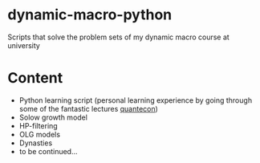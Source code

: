 # dynamic-macro-python
Scripts that solve the problem sets of my dynamic macro course at university

# Content
- Python learning script (personal learning experience by going through some of the fantastic lectures [quantecon](https://quantecon.org/python-lectures/))
- Solow growth model
- HP-filtering
- OLG models
- Dynasties
- to be continued...
